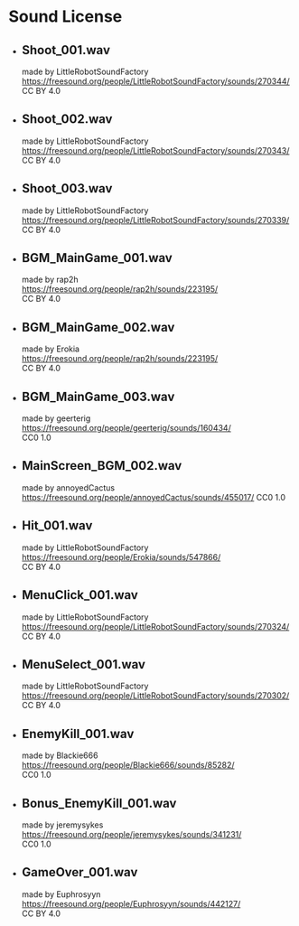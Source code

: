 Sound License
=============
* ## Shoot_001.wav
   made by LittleRobotSoundFactory   
   https://freesound.org/people/LittleRobotSoundFactory/sounds/270344/   
   CC BY 4.0   

* ## Shoot_002.wav
   made by LittleRobotSoundFactory   
   https://freesound.org/people/LittleRobotSoundFactory/sounds/270343/   
   CC BY 4.0   

* ## Shoot_003.wav
   made by LittleRobotSoundFactory  
   https://freesound.org/people/LittleRobotSoundFactory/sounds/270339/   
   CC BY 4.0   

* ## BGM_MainGame_001.wav
   made by rap2h   
   https://freesound.org/people/rap2h/sounds/223195/   
   CC BY 4.0   

* ## BGM_MainGame_002.wav
   made by Erokia   
   https://freesound.org/people/rap2h/sounds/223195/   
   CC BY 4.0   

* ## BGM_MainGame_003.wav
   made by geerterig 
   https://freesound.org/people/geerterig/sounds/160434/   
   CC0 1.0   

* ## MainScreen_BGM_002.wav
   made by annoyedCactus   
   https://freesound.org/people/annoyedCactus/sounds/455017/ 
   CC0 1.0  

* ## Hit_001.wav
   made by LittleRobotSoundFactory   
   https://freesound.org/people/Erokia/sounds/547866/  
   CC BY 4.0   

* ## MenuClick_001.wav
   made by LittleRobotSoundFactory   
   https://freesound.org/people/LittleRobotSoundFactory/sounds/270324/   
   CC BY 4.0   

* ## MenuSelect_001.wav
   made by LittleRobotSoundFactory   
   https://freesound.org/people/LittleRobotSoundFactory/sounds/270302/   
   CC BY 4.0   

* ## EnemyKill_001.wav
   made by Blackie666   
   https://freesound.org/people/Blackie666/sounds/85282/   
   CC0 1.0   

* ## Bonus_EnemyKill_001.wav
   made by jeremysykes   
   https://freesound.org/people/jeremysykes/sounds/341231/   
   CC0 1.0 

* ## GameOver_001.wav
   made by Euphrosyyn   
   https://freesound.org/people/Euphrosyyn/sounds/442127/   
   CC BY 4.0   